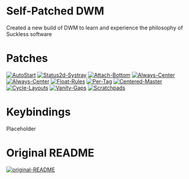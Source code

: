 # Self-Patched DWM
Created a new build of DWM to learn and experience the philosophy of Suckless software

# Patches
[![AutoStart](https://img.shields.io/badge/DWM-AutoStart-blue)](https://dwm.suckless.org/patches/autostart/)
[![Status2d-Systray](https://img.shields.io/badge/DWM-Status2D(With%20System%20Tray)-success)](https://dwm.suckless.org/patches/status2d/)
[![Attach-Bottom](https://img.shields.io/badge/DWM-Attach%20Bottom-blue)](https://dwm.suckless.org/patches/attachbottom/)
[![Always-Center](https://img.shields.io/badge/DWM-Always%20Center-success)](https://dwm.suckless.org/patches/alwayscenter/)
[![Always-Center](https://img.shields.io/badge/DWM-Always%20Center-blue)](https://dwm.suckless.org/patches/alwayscenter/)
[![Float-Rules](https://img.shields.io/badge/DWM-Float%20Rules-success)](https://dwm.suckless.org/patches/floatrules/)
[![Per-Tag](https://img.shields.io/badge/DWM-Per%20Tag-blue)](https://dwm.suckless.org/patches/pertag/)
[![Centered-Master](https://img.shields.io/badge/DWM-Centered%20Master-success)](https://dwm.suckless.org/patches/centeredmaster/)
[![Cycle-Layouts](https://img.shields.io/badge/DWM-Cycle%20Layouts-blue)](https://dwm.suckless.org/patches/centeredmaster/)
[![Vanity-Gaps](https://img.shields.io/badge/DWM-Vanity%20Gaps-success)](https://dwm.suckless.org/patches/vanitygaps/)
[![Scratchpads](https://img.shields.io/badge/DWM-Scratchpads-blue)](https://dwm.suckless.org/patches/scratchpads/)

# Keybindings
Placeholder

# Original README
[![original-README](https://img.shields.io/badge/README-Suckless-blue)](SUCKLESS.README)
